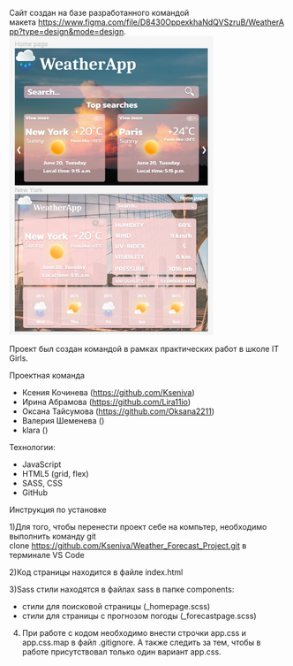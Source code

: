 <!--Сайта для определения прогноза погоды и качества воздуха на 5 дней
ссылка  -->



Сайт создан на базе разработанного командой макета https://www.figma.com/file/D8430OppexkhaNdQVSzruB/WeatherApp?type=design&mode=design.
![Alt-Макет проекта](assets/images/layout%20.png)



Проект был создан командой в рамках практических работ в школе IT Girls. 


Проектная команда
- Ксения Кочинева (https://github.com/Kseniva)
- Ирина Абрамова (https://github.com/Lira11io)
- Оксана Тайсумова (https://github.com/Oksana2211)
- Валерия Шеменева ()
- klara ()



Технологии: 

* JavaScript
* HTML5 (grid, flex)
* SASS, CSS
* GitHub



Инструкция по установке 

1)Для того, чтобы перенести проект себе на компьтер, необходимо выполнить команду git clone https://github.com/Kseniva/Weather_Forecast_Project.git в терминале VS Code

2)Код страницы находится в файле index.html

3)Sass стили находятся в файлах sass в папке components:
- стили для поисковой страницы (_homepage.scss)
- стили для страницы с прогнозом погоды (_forecastpage.scss)

4) При работе с кодом необходимо внести строчки app.css и app.css.map в файл .gitignore. А также следить за тем, чтобы в работе присутствовал только один вариант app.css. 
